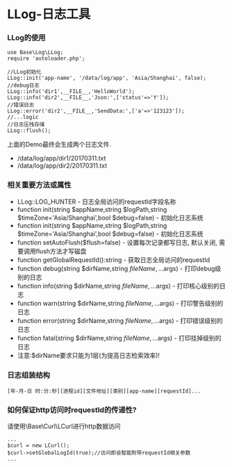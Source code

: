 # LLog-日志工具
### LLog的使用
```
use Base\Log\LLog;
require 'autoloader.php';

//LLog初始化
LLog::init('app-name', '/data/log/app', 'Asia/Shanghai', false);
//debug日志
LLog::info('dir1',__FILE__,'HelloWorld');
LLog::info('dir2',__FILE__,'Json:',['status'=>'Y']);
//错误日志
LLog::error('dir2',__FILE__,'SendData:',['a'=>'123123']);
//...logic
//日志压栈存储
LLog::flush();
```
上面的Demo最终会生成两个日志文件.
* /data/log/app/dir1/20170311.txt
* /data/log/app/dir2/20170311.txt
### 相关重要方法或属性
* LLog::LOG_HUNTER - 日志全局访问的requestId字段名称
* function init(string $appName,string $logPath,string $timeZone='Asia/Shanghai',bool $debug=false) - 初始化日志系统
* function init(string $appName,string $logPath,string $timeZone='Asia/Shanghai',bool $debug=false) - 初始化日志系统
* function setAutoFlush($flush=false) - 设置每次记录都写日志, 默认关闭, 需要调用flush方法才写磁盘
* function getGlobalRequestId():string - 获取日志全局访问的requestId
* function debug(string $dirName,string $fileName,...$args) - 打印debug级别的日志
* function info(string $dirName,string $fileName,...$args) - 打印核心级别的日志
* function warn(string $dirName,string $fileName,...$args) - 打印警告级别的日志
* function error(string $dirName,string $fileName,...$args) - 打印错误级别的日志
* function fatal(string $dirName,string $fileName,...$args) - 打印挂掉级别的日志
* 注意:$dirName要求只能为1层(为提高日志检索效率)!
### 日志组装结构
```
[年-月-日 时:分:秒][进程id][文件地址][类别][app-name][requestId]...
```
### 如何保证http访问时requestId的传递性?
请使用\Base\Curl\LCurl进行http数据访问
```
...
$curl = new LCurl();
$curl->setGlobalLogId(true);//访问即会智能附带requestId相关参数
...
```
